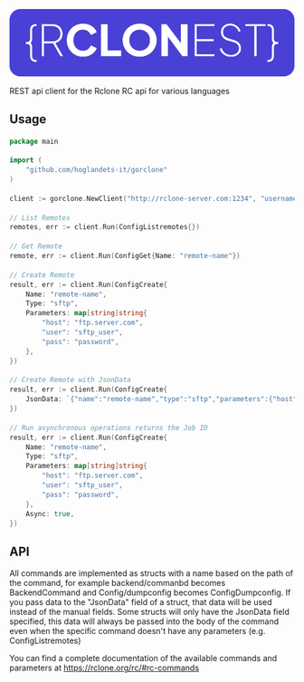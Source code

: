 ![RclonEST Logo](./resources/img/rclonest.png)

REST api client for the Rclone RC api for various languages

## Usage

```go
package main

import (
    "github.com/hoglandets-it/gorclone"
)

client := gorclone.NewClient("http://rclone-server.com:1234", "username", "password")

// List Remotes
remotes, err := client.Run(ConfigListremotes{})

// Get Remote
remote, err := client.Run(ConfigGet{Name: "remote-name"})

// Create Remote
result, err := client.Run(ConfigCreate{
    Name: "remote-name",
    Type: "sftp",
    Parameters: map[string]string{
        "host": "ftp.server.com",
        "user": "sftp_user",
        "pass": "password",
    },
})

// Create Remote with JsonData
result, err := client.Run(ConfigCreate{
    JsonData: `{"name":"remote-name","type":"sftp","parameters":{"host":"ftp.server.com","user":"sftp_user","pass":"password"}}`,
})

// Run asynchronous operations returns the Job ID
result, err := client.Run(ConfigCreate{
    Name: "remote-name",
    Type: "sftp",
    Parameters: map[string]string{
        "host": "ftp.server.com",
        "user": "sftp_user",
        "pass": "password",
    },
    Async: true,
})
```

## API
All commands are implemented as structs with a name based on the path of the command, for example backend/commanbd becomes BackendCommand and Config/dumpconfig becomes ConfigDumpconfig.
If you pass data to the "JsonData" field of a struct, that data will be used instead of the manual fields. Some structs will only have the JsonData field specified, this data will always be passed into the body of the command even when the specific command doesn't have any parameters (e.g. ConfigListremotes)

You can find a complete documentation of the available commands and parameters at https://rclone.org/rc/#rc-commands

